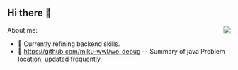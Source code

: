 ## Hi there 👋

<!--
**miku-wwl/miku-wwl** is a ✨ _special_ ✨ repository because its `README.md` (this file) appears on your GitHub profile.

Here are some ideas to get you started:

- 🔭 I’m currently working on ...
- 🌱 I’m currently learning ...
- 👯 I’m looking to collaborate on ...
- 🤔 I’m looking for help with ...
- 💬 Ask me about ...
- 📫 How to reach me: ...
- 😄 Pronouns: ...
- ⚡ Fun fact: ...
-->

About me:<img align="right" src="https://github-readme-stats.vercel.app/api?username=miku-wwl&show_icons=true">

- 🌱 Currently refining backend skills.
- 🤔 https://github.com/miku-wwl/we_debug -- Summary of java Problem location, updated frequently.
